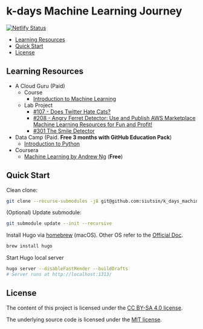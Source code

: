 # k-days Machine Learning Journey

[![Netlify Status](https://api.netlify.com/api/v1/badges/a70311c1-33ec-4c4a-afa6-93f453016ea5/deploy-status)](https://app.netlify.com/sites/ml-journey/deploys)

<!-- START doctoc generated TOC please keep comment here to allow auto update -->
<!-- DON'T EDIT THIS SECTION, INSTEAD RE-RUN doctoc TO UPDATE -->

- [Learning Resources](#learning-resources)
- [Quick Start](#quick-start)
- [License](#license)

<!-- END doctoc generated TOC please keep comment here to allow auto update -->

## Learning Resources

- A Cloud Guru (Paid)
  - Course
    - [Introduction to Machine Learning](https://acloud.guru/learn/intro-machine-learning)
  - Lab Project
    - [#107 - Does Twitter Hate Cats?](https://acloud.guru/series/acg-projects/view/107)
    - [#208 - Angry Ferret Detector: Use and Publish AWS Marketplace Machine Learning Resources for Fun and Profit!](https://acloud.guru/series/acg-projects/view/208)
    - [#301 The Smile Detector](https://acloud.guru/series/acg-projects/view/301)
- Data Camp (Paid. **Free 3 months with GitHub Education Pack**)
  - [Introduction to Python](https://www.datacamp.com/courses/intro-to-python-for-data-science)
- Coursera
  - [Machine Learning by Andrew Ng](https://www.coursera.org/learn/machine-learning) (**Free**)

## Quick Start

Clean clone:

```bash
git clone --recurse-submodules -j8 git@github.com:siutsin/k_days_machine_learning_journey.git
```

(Optional) Update submodule:

```bash
git submodule update --init --recursive
```

Install Hugo via [homebrew](https://brew.sh/) (macOS). Other OS refer to the [Official Doc](https://gohugo.io/getting-started/installing/).

```bash
brew install hugo
```

Start Hugo local server

```bash
hugo server --disableFastRender --buildDrafts
# Server runs at http://localhost:1313/
```

## License

The content of this project is licensed under the [CC BY-SA 4.0 license](https://creativecommons.org/licenses/by-sa/4.0/).

The underlying source code is licensed under the [MIT license](LICENSE.md).
